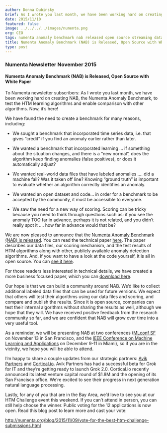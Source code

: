 ```yaml
---
author: Donna Dubinsky
brief: As I wrote you last month, we have been working hard on creating NAB, the Numenta Anomaly Benchmark, to test the HTM learning algorithms and enable comparison with other algorithms. Now, it’s here!
date: 2015/11/10
featured: false
image: ../../../../images/numenta.png
org: CEO
tags: numenta anomaly benchmark nab released open source streaming data
title: Numenta Anomaly Benchmark (NAB) is Released, Open Source with White Paper
type: post
---
```


### Numenta Newsletter November 2015

#### Numenta Anomaly Benchmark (NAB) is Released, Open Source with White Paper

To Numenta newsletter subscribers: As I wrote you last month, we have been
working hard on creating NAB, the Numenta Anomaly Benchmark, to test the HTM
learning algorithms and enable comparison with other algorithms. Now, it’s here!

We have found the need to create a benchmark for many reasons, including:

* We sought a benchmark that incorporated time series data, i.e. that gives
  “credit” if you find an anomaly earlier rather than later.

* We wanted a benchmark that incorporated learning … if something about the
  situation changes, and there is a “new normal”, does the algorithm keep
  finding anomalies (false positives), or does it automatically adjust?

* We wanted real-world data files that have labeled anomalies …. did a machine
  fail?  Was it taken off line?  Knowing “ground truth” is important to evaluate
  whether an algorithm correctly identifies an anomaly.

* We wanted an open dataset and code… in order for a benchmark to be accepted by
  the community, it must be accessible to everyone.

* We saw the need for a new way of scoring.  Scoring can be tricky because you
  need to think through questions such as:  if you see the anomaly TOO far in
  advance, perhaps it is not related, and you didn’t really spot it …. how far
  in advance would that be?

We are now pleased to announce that the [Numenta Anomaly Benchmark (NAB) is released](http://www.businesswire.com/news/home/20151110006297/en/Numenta-Anomaly-Benchmark-Evaluates-Anomaly-Detection-Techniques).
You can read the technical paper [here](http://arxiv.org/abs/1510.03336).
The paper describes our data files, our scoring mechanism, and the test results
of HTM algorithms along with other, publicly available anomaly detection
algorithms.  And, if you want to have a look at the code yourself, it is all in
open source.  You can [see it here](https://github.com/numenta/NAB).

For those readers less interested in technical details, we have created a more
business focused paper, which you can
[download here](/assets/pdf/numenta-anomaly-benchmark/NAB-Business-Paper.pdf).

Our hope is that we can build a community around NAB.  We’d like to collect
additional labeled data files that can be used for future versions.  We expect
that others will test their algorithms using our data files and scoring, and
compare and publish the results.  Since it is open source, companies can test
their internal algorithms without sharing the results as well, although we hope
that they will.   We have received positive feedback from the research community
so far, and we are confident that NAB will grow over time into a very useful
tool.

As a reminder, we will be presenting NAB at two conferences
([MLconf SF](http://mlconf.com/events/san-francisco-ca/) on November 13 in San
Francisco, and the
[IEEE Conference on Machine Learning and Applications](http://www.icmla-conference.org/icmla15/)
on December 9-11 in Miami), so if you are in the vicinity, we hope you will be
able to attend.

I’m happy to share a couple updates from our strategic partners:
[Avik Partners](http://www.grokstream.com/) and
[Cortical.io](http://www.cortical.io/). Avik Partners has had a successful beta
for Grok for IT and they’re getting ready to launch Grok 2.0.  Cortical.io
recently announced its latest venture capital round of $1.8M and the opening of
its San Francisco office.  We’re excited to see their progress in next
generation natural language processing.

Lastly, for any of you that are in the Bay Area, we’d love to see you at our HTM
Challenge event this weekend.  If you can’t attend in person, you can still help
choose the winner.  Public voting for the 12 applications is now open.  Read
this blog post to learn more and cast your vote:

http://numenta.org/blog/2015/11/09/vote-for-the-best-htm-challenge-submissions.html

